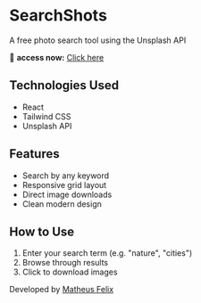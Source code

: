 # SearchShots  

A free photo search tool using the Unsplash API  

🔗 **access now:** [Click here](https://mthfl.github.io/SearchShots/)  

## Technologies Used  
- React  
- Tailwind CSS  
- Unsplash API  

## Features  
- Search by any keyword  
- Responsive grid layout  
- Direct image downloads  
- Clean modern design  

## How to Use  
1. Enter your search term (e.g. "nature", "cities")  
2. Browse through results  
3. Click to download images  

Developed by [Matheus Felix](https://github.com/mthfl)  
